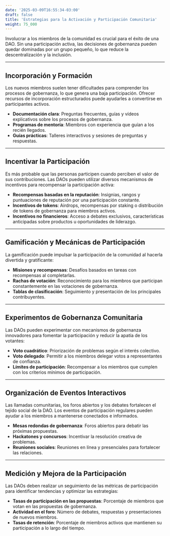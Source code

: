```yaml
---
date: '2025-03-09T16:55:34-03:00'
draft: false
title: 'Estrategias para la Activación y Participación Comunitaria'
weight: 75_000
---
```


Involucrar a los miembros de la comunidad es crucial para el éxito de una DAO. Sin una participación activa, las decisiones de gobernanza pueden quedar dominadas por un grupo pequeño, lo que reduce la descentralización y la inclusión.

---

## **Incorporación y Formación**

Los nuevos miembros suelen tener dificultades para comprender los procesos de gobernanza, lo que genera una baja participación. Ofrecer recursos de incorporación estructurados puede ayudarles a convertirse en participantes activos.

- **Documentación clara**: Preguntas frecuentes, guías y vídeos explicativos sobre los procesos de gobernanza.
- **Programas de mentoría**: Miembros con experiencia que guían a los recién llegados.
- **Guías prácticas**: Talleres interactivos y sesiones de preguntas y respuestas.

---

## **Incentivar la Participación**

Es más probable que las personas participen cuando perciben el valor de sus contribuciones. Las DAOs pueden utilizar diversos mecanismos de incentivos para recompensar la participación activa:

- **Recompensas basadas en la reputación**: Insignias, rangos y puntuaciones de reputación por una participación constante. 
- **Incentivos de tokens**: Airdrops, recompensas por staking o distribución de tokens de gobernanza para miembros activos.
- **Incentivos no financieros**: Acceso a debates exclusivos, características anticipadas sobre productos u oportunidades de liderazgo.

---

## **Gamificación y Mecánicas de Participación**

La gamificación puede impulsar la participación de la comunidad al hacerla divertida y gratificante:

- **Misiones y recompensas**: Desafíos basados ​​en tareas con recompensas al completarlas.
- **Rachas de votación**: Reconocimiento para los miembros que participan constantemente en las votaciones de gobernanza.
- **Tablas de clasificación**: Seguimiento y presentación de los principales contribuyentes.

---

## **Experimentos de Gobernanza Comunitaria**

Las DAOs pueden experimentar con mecanismos de gobernanza innovadores para fomentar la participación y reducir la apatía de los votantes:

- **Voto cuadrático**: Priorización de problemas según el interés colectivo.
- **Voto delegado**: Permitir a los miembros delegar votos a representantes de confianza. 
- **Límites de participación**: Recompensar a los miembros que cumplen con los criterios mínimos de participación.

---

## **Organización de Eventos Interactivos**

Las llamadas comunitarias, los foros abiertos y los debates fortalecen el tejido social de la DAO. Los eventos de participación regulares pueden ayudar a los miembros a mantenerse conectados e informados.

- **Mesas redondas de gobernanza**: Foros abiertos para debatir las próximas propuestas.
- **Hackatones y concursos**: Incentivar la resolución creativa de problemas.
- **Reuniones sociales**: Reuniones en línea y presenciales para fortalecer las relaciones.

---

## **Medición y Mejora de la Participación**

Las DAOs deben realizar un seguimiento de las métricas de participación para identificar tendencias y optimizar las estrategias:

- **Tasas de participación en las propuestas**: Porcentaje de miembros que votan en las propuestas de gobernanza.
- **Actividad en el foro**: Número de debates, respuestas y presentaciones de nuevos miembros.
- **Tasas de retención**: Porcentaje de miembros activos que mantienen su participación a lo largo del tiempo.